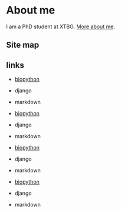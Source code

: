 # About me

I am a PhD student at XTBG. [More about me](me.md).

## Site map

## links

* [biopython](notesmd/programing/python.md)

* django

* markdown

* [biopython](notesmd/programing/python.md)

* django

* markdown

* [biopython](notesmd/programing/python.md)

* django

* markdown

* [biopython](notesmd/programing/python.md)

* django

* markdown